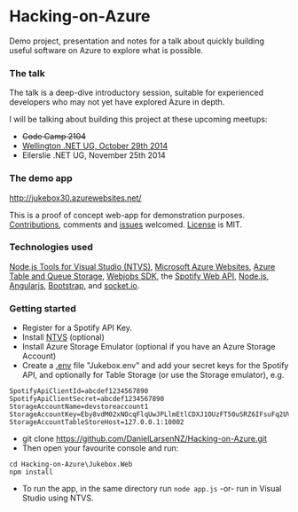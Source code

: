Hacking-on-Azure
================

Demo project, presentation and notes for a talk about quickly building useful software on Azure to explore what is possible. 

### The talk

The talk is a deep-dive introductory session, suitable for experienced developers who may not yet have explored Azure in depth. 

I will be talking about building this project at these upcoming meetups:
* ~~Code Camp 2104~~
* [Wellington .NET UG, October 29th 2014](http://www.meetup.com/WelliDotNet/events/207322862/)
* Ellerslie .NET UG, November 25th 2014


### The demo app

http://jukebox30.azurewebsites.net/

This is a proof of concept web-app for demonstration purposes. <a href="https://github.com/DanielLarsenNZ/Hacking-on-Azure/fork">Contributions</a>,
comments and <a href="https://github.com/DanielLarsenNZ/Hacking-on-Azure/issues">issues</a>
welcomed. <a href="https://github.com/DanielLarsenNZ/Hacking-on-Azure/blob/master/LICENSE">License</a> is MIT.

### Technologies used

[Node.js Tools for Visual Studio (NTVS)](http://nodejstools.codeplex.com/), 
<a href="http://azure.microsoft.com/en-us/services/websites/">Microsoft Azure Websites</a>, 
<a href="http://azure.microsoft.com/en-us/services/storage/">Azure Table and Queue Storage</a>, 
<a href="http://azure.microsoft.com/en-us/documentation/articles/websites-dotnet-webjobs-sdk-get-started/">Webjobs SDK</a>, 
the <a href="https://developer.spotify.com/web-api/">Spotify Web API</a>, <a href="http://nodejs.org/">Node.js</a>,
<a href="https://angularjs.org/">Angularjs</a>, <a href="http://getbootstrap.com/">Bootstrap</a>,
and <a href="http://socket.io/">socket.io</a>.


### Getting started

* Register for a Spotify API Key.
* Install [NTVS](http://nodejstools.codeplex.com/) (optional)
* Install Azure Storage Emulator (optional if you have an Azure Storage Account)
* Create a [.env](https://github.com/scottmotte/dotenv) file "Jukebox\.env" and add your secret keys for the Spotify API, and
optionally for Table Storage (or use the Storage emulator), e.g.

```
SpotifyApiClientId=abcdef1234567890
SpotifyApiClientSecret=abcdef1234567890
StorageAccountName=devstoreaccount1
StorageAccountKey=Eby8vdM02xNOcqFlqUwJPLlmEtlCDXJ1OUzFT50uSRZ6IFsuFq2UVErCz4I6tq/K1SZFPTOtr/KBHBeksoGMGw==
StorageAccountTableStoreHost=127.0.0.1:10002
```

* git clone https://github.com/DanielLarsenNZ/Hacking-on-Azure.git
* Then open your favourite console and run:

```
cd Hacking-on-Azure\Jukebox.Web
npm install
```

* To run the app, in the same directory run `node app.js` -or- run in Visual Studio using NTVS.
